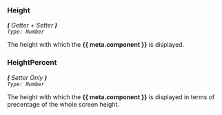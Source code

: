 ### Height
_**\(** Getter + Setter **\)**  
`Type: Number`_

The height with which the **{{ meta.component }}** is displayed.


### HeightPercent
_**\(** Setter Only **\)**  
`Type: Number`_

The height with which the **{{ meta.component }}** is displayed in terms of precentage of the whole screen height.
